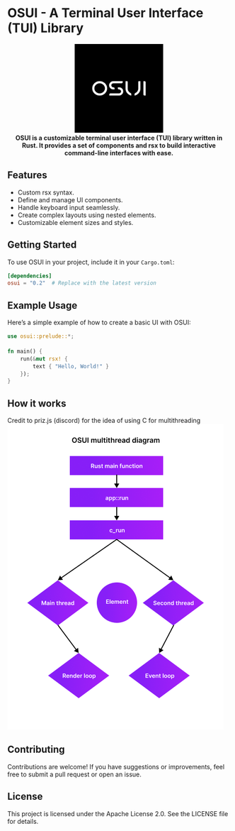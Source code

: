 # OSUI - A Terminal User Interface (TUI) Library

<center>
  <img src="github/OSUI.png" alt="OSUI" width="200px"/>
  <br/>
  <b>OSUI is a customizable terminal user interface (TUI) library written in Rust. It provides a set of components and rsx to build interactive command-line interfaces with ease.</b>
</center>

## Features

- Custom rsx syntax.
- Define and manage UI components.
- Handle keyboard input seamlessly.
- Create complex layouts using nested elements.
- Customizable element sizes and styles.

## Getting Started

To use OSUI in your project, include it in your `Cargo.toml`:

```toml
[dependencies]
osui = "0.2"  # Replace with the latest version
```

## Example Usage

Here’s a simple example of how to create a basic UI with OSUI:

```rust
use osui::prelude::*;

fn main() {
    run(&mut rsx! {
        text { "Hello, World!" }
    });
}
```

## How it works
Credit to priz.js (discord) for the idea of using C for multithreading
<img src="github/multithread.png"/>

## Contributing

Contributions are welcome! If you have suggestions or improvements, feel free to submit a pull request or open an issue.

## License

This project is licensed under the Apache License 2.0. See the LICENSE file for details.
